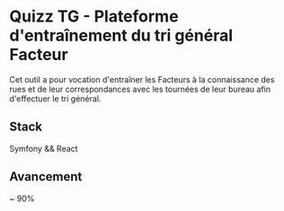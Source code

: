 # Quizz TG - Plateforme d'entraînement du tri général Facteur

Cet outil a pour vocation d'entraîner les Facteurs à la connaissance des rues et de leur correspondances avec les tournées de leur bureau afin d'effectuer le tri général.

## Stack

  Symfony && React
  
## Avancement

  ~ 90%
